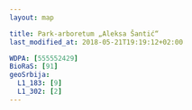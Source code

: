 ```yaml
---
layout: map

title: Park-arboretum „Aleksa Šantić“
last_modified_at: 2018-05-21T19:19:12+02:00

WDPA: [555552429]
BioRaS: [91]
geoSrbija:
  L1_183: [9]
  L1_302: [2]
---
```

